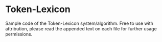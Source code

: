 # Token-Lexicon
Sample code of the Token-Lexicon system/algorithm. Free to use with attribution, please read the appended text on each file for further usage permissions.
